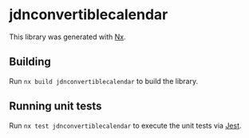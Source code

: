 # jdnconvertiblecalendar

This library was generated with [Nx](https://nx.dev).

## Building

Run `nx build jdnconvertiblecalendar` to build the library.

## Running unit tests

Run `nx test jdnconvertiblecalendar` to execute the unit tests via [Jest](https://jestjs.io).

